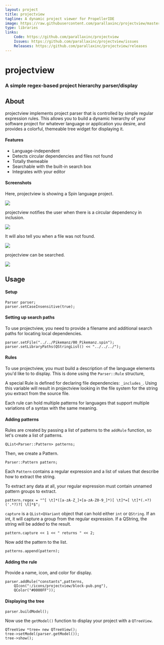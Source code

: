 ```yaml
---
layout: project
title: projectview
tagline: A dynamic project viewer for PropellerIDE
image: https://raw.githubusercontent.com/parallaxinc/projectview/master/screenshots/search.png
type: libraries
links:
    Code: https://github.com/parallaxinc/projectview
    Issues: https://github.com/parallaxinc/projectview/issues
    Releases: https://github.com/parallaxinc/projectview/releases
---
```

# projectview

### A simple regex-based project hierarchy parser/display

## About

projectview implements project parser that is controlled by simple regular expression rules. This allows you to build a dynamic hierarchy of your software project for whatever language or application you desire, and provides a colorful, themeable tree widget for displaying it.

#### Features

* Language-independent
* Detects circular dependencies and files not found
* Totally themeable
* Searchable with the built-in search box
* Integrates with your editor

#### Screenshots

Here, projectview is showing a Spin language project.

![](https://raw.githubusercontent.com/parallaxinc/projectview/master/screenshots/projectview.png)

projectview notifies the user when there is a circular dependency in inclusion.

![](https://raw.githubusercontent.com/parallaxinc/projectview/master/screenshots/circular.png)

It will also tell you when a file was not found.

![](https://raw.githubusercontent.com/parallaxinc/projectview/master/screenshots/notfound.png)

projectview can be searched.

![](https://raw.githubusercontent.com/parallaxinc/projectview/master/screenshots/search.png)

## Usage

#### Setup

    Parser parser;
    parser.setCaseInsensitive(true);

#### Setting up search paths

To use projectview, you need to provide a filename and
additional search paths for locating local dependencies.

    parser.setFile("../../Pikemanz/00_Pikemanz.spin");
    parser.setLibraryPaths(QStringList() << "../../../");

#### Rules

To use projectview, you must build a description of the
language elements you'd like to to display. This is done using the
`Parser::Rule` structure,

A special Rule is defined for declaring file dependencies: `_includes_`.
Using this variable will result in projectview looking in the file system
for the string you extract from the source file.

Each rule can hold multiple patterns for languages that support multiple
variations of a syntax with the same meaning.

#### Adding patterns

Rules are created by passing a list of patterns to the `addRule` function,
so let's create a list of patterns.

    QList<Parser::Pattern> patterns;

Then, we create a Pattern.

    Parser::Pattern pattern;

Each `Pattern` contains a regular expression and a list
of values that describe how to extract the string.

To extract any data at all, your regular expression must contain
unnamed pattern groups to extract.

    pattern.regex = "^[ \t]*([a-zA-Z_]+[a-zA-Z0-9_]*)[ \t]*=[ \t]*(.+?)('.*?)?[ \t]*$";

`capture` is a `QList<QVariant` object that can hold either `int` or
`QString`. If an int, it will capture a group from the regular expression. If
a QString, the string will be added to the result.

    pattern.capture << 1 << " returns " << 2;

Now add the pattern to the list.

    patterns.append(pattern);

#### Adding the rule

Provide a name, icon, and color for display.

    parser.addRule("constants",patterns,
        QIcon(":/icons/projectview/block-pub.png"),
        QColor("#0000FF"));

#### Displaying the tree

    parser.buildModel();
    
Now use the `getModel()` function to display your project with a 
`QTreeView`.

    QTreeView *tree= new QTreeView();
    tree->setModel(parser.getModel());
    tree->show();


